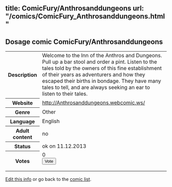 title: ComicFury/Anthrosanddungeons
url: "/comics/ComicFury_Anthrosanddungeons.html"
---
Dosage comic ComicFury/Anthrosanddungeons
-----------------------------------------

<p id="msg"></p>
<script type="text/javascript">
if (window.location.search === '?edit_info_mail=sent_ok') {
  var elem = document.getElementById("msg");
  elem.innerHTML = 'Edited information sucessfully sent for review, which is usually done daily. Thanks!';
  elem.className = 'ok';
}
</script>
<table class="comicinfo">
<tr>
<th>Description</th><td>Welcome to the Inn of the Anthros and Dungeons. Pull up a bar stool and order a pint. Listen to the tales told by the owners of this fine establishment of their years as adventurers and how they escaped their births in bondage. They have many tales to tell, and are always seeking an ear to listen to their tales.</td>
</tr>
<tr>
<th>Website</th><td><a href="http://Anthrosanddungeons.webcomic.ws/">http://Anthrosanddungeons.webcomic.ws/</a></td>
</tr>
<tr>
<th>Genre</th><td>Other</td>
</tr>
<tr>
<th>Language</th><td>English</td>
</tr>
<tr>
<th>Adult content</th><td>no</td>
</tr>
<tr>
<th>Status</th><td>ok on 11.12.2013</td>
</tr>
<tr>
<th>Votes</th><td>0
<form action="http://gaecounter.appspot.com/count/" method="POST">
<input name="name" type="hidden" value="ComicFury_Anthrosanddungeons"/>
<input name="uid" type="hidden" id="voteuid" value=""/>
<input type="submit" value="Vote"/>
</form>
</td>
</tr>
</table>
<script type="text/javascript">
var ua = navigator.userAgent;
document.getElementById("voteuid").value = ua.replace(/[^a-zA-Z0-9\._:]/g , "_");;
</script>

[Edit this info](ComicFury_Anthrosanddungeons_edit.html) or go back to the [comic list](../comic-index.html).
